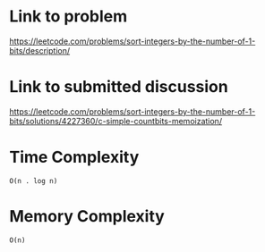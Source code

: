 # Link to problem
https://leetcode.com/problems/sort-integers-by-the-number-of-1-bits/description/

# Link to submitted discussion
https://leetcode.com/problems/sort-integers-by-the-number-of-1-bits/solutions/4227360/c-simple-countbits-memoization/

# Time Complexity
`O(n . log n)`

# Memory Complexity
`O(n)`
